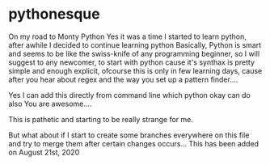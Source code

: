 # pythonesque
On my road to Monty Python 
Yes it was a time I started to learn python, after awhile I decided to continue learning python 
Basically, Python is smart and seems to be like the swiss-knife of any programming beginner, so I will suggest to any newcomer, to start with python cause it's synthax is pretty simple and enough explicit, ofcourse this is only in few learning days, cause after you hear about regex and the way you set up a pattern finder.... 

Yes I can add this directly from command line which python okay can do also
You are awesome....

This is pathetic and starting to be really strange for me.

But what about if I start to create some branches everywhere on this file and try to merge them after certain changes occurs...
This has been added on August 21st, 2020
